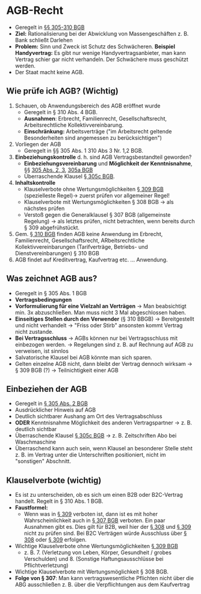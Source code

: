 # AGB-Recht

* Geregelt in [§§ 305-310 BGB](https://www.gesetze-im-internet.de/bgb/__305.html)
* **Ziel:** Rationalisierung bei der Abwicklung von Massengeschäften z. B. Bank schließt Darlehen
* **Problem:** Sinn und Zweck ist Schutz des Schwächeren. **Beispiel Handyvertrag:** Es gibt nur wenige Handyvertragsanbieter, man kann Vertrag schier gar nicht verhandeln. Der Schwächere muss geschützt werden.
* Der Staat macht keine AGB.

## Wie prüfe ich AGB? \(Wichtig\)

1. Schauen, ob Anwendungsbereich des AGB eröffnet wurde 
   * Geregelt in § 310 Abs. 4 BGB.
   * **Ausnahmen**: Erbrecht, Familienrecht, Gesellschaftsrecht, Arbeitsrechtliche Kollektivvereinbarung.
   * **Einschränkung:** Arbeitsverträge \("im Arbeitsrecht geltende Besonderheiten sind angemessen zu berücksichtigen"\)
2. Vorliegen der AGB 
   * Geregelt in §§ 305 Abs. 1 310 Abs 3 Nr. 1,2 BGB.
3. **Einbeziehungskontrolle** d. h. sind AGB Vertragsbestandteil geworden?
   * **Einbeziehungsvereinbarung** und **Möglichkeit der Kenntnisnahme**, §§ [305 Abs. 2, 3](https://www.gesetze-im-internet.de/bgb/__305.html), [305a BGB](https://www.gesetze-im-internet.de/bgb/__305.html)
   * Überraschende Klausel [§ 305c BGB](https://www.gesetze-im-internet.de/bgb/__305.html).
4. **Inhaltskontrolle**
   * Klauselverbote ohne Wertungsmöglichkeiten [§ 309 BGB](https://www.gesetze-im-internet.de/bgb/__309.html) \(spezielleste Regel\)→  zuerst prüfen vor allgemeiner Regel!
   * Klauselverbote mit Wertungsmöglichkeiten § 308 BGB → als nächstes prüfen
   * Verstoß gegen die Generalklausel § 307 BGB \(allgemeinste Regelung\) → als letztes prüfen, nicht betrachten, wenn bereits durch § 309 abgefrühstückt.
5. Gem. [§ 310 BGB](https://www.gesetze-im-internet.de/bgb/__310.html) finden AGB keine Anwendung im Erbrecht, Familienrecht, Gesellschaftsrecht, ARbeitsrechtliche Kollektivvereinbarungen \(Tarifverträge, Betriebs- und Dienstvereinbarungen\) § 310 BGB
6. AGB findet auf Kreditvertrag, Kaufvertrag etc. ... Anwendung.

## Was zeichnet AGB aus?

* Geregelt in § 305 Abs. 1 BGB
* **Vertragsbedingungen**
* **Vorformulierung für eine Vielzahl an Verträgen** → Man beabsichtigt min. 3x abzuschließen. Man muss nicht 3 Mal abgeschlossen haben.
* **Einseitiges Stellen durch den Verwender** \(§ 310 BBGB\) → Bereitgestellt und nicht verhandelt → "Friss oder Stirb" ansonsten kommt Vertrag nicht zustande.
* **Bei Vertragsschluss** → AGBs können nur bei Vertragsschluss mit einbezogen werden. → Regelungen sind z. B. auf Rechnung auf AGB zu verweisen, ist sinnlos
* Salvatorische Klausel bei AGB könnte man sich sparen.
* Gelten einzelne AGB nicht, dann bleibt der Vertrag dennoch wirksam → § 309 BGB \(?\) → Teilnichtigkeit einer AGB

## Einbeziehen der AGB

* Geregelt in [§ 305 Abs. 2 BGB](https://www.gesetze-im-internet.de/bgb/__305.html)
* Ausdrücklicher Hinweis auf AGB
* Deutlich sichtbarer Aushang am Ort des Vertragsabschluss
* **ODER** Kenntnisnahme Möglichkeit des anderen Vertragspartner → z. B. deutlich sichtbar
* Überraschende Klausel [§ 305c BGB](https://www.gesetze-im-internet.de/bgb/__305.html) → z. B. Zeitschriften Abo bei Waschmaschine
* Überraschend kann auch sein, wenn Klausel an besonderer Stelle steht z. B. im Vertrag unter die Unterschriften positioniert, nicht im "sonstigen" Abschnitt.

## **Klauselverbote \(wichtig\)**

* Es ist zu unterscheiden, ob es sich um einen B2B oder B2C-Vertrag handelt. Regelt in § 310 Abs. 1 BGB.
* **Faustformel:**
  * Wenn was in [§ 309](https://www.gesetze-im-internet.de/bgb/__309.html) verboten ist, dann ist es mit hoher Wahrscheinlichkeit auch in [§ 307 BGB](https://www.gesetze-im-internet.de/bgb/__307.html) verboten. Ein paar Ausnahmen gibt es. Dies gilt für B2B, weil hier der [§ 308](https://www.gesetze-im-internet.de/bgb/__308.html) und [§ 309](https://www.gesetze-im-internet.de/bgb/__309.html) nicht zu  prüfen sind. Bei B2C Verträgen würde Ausschluss über [§ 308](https://www.gesetze-im-internet.de/bgb/__308html) oder [§ 309](https://www.gesetze-im-internet.de/bgb/__309.html) erfolgen.
* Wichtige Klauselverbote ohne Wertungsmöglichkeiten [§ 309 BGB](https://www.gesetze-im-internet.de/bgb/__309.html)
  * z. B. 7. \(Verletzung von Leben, Körper, Gesundheit / grobes Verschulden\) und 8. \(Sonstige Haftungsausschlüsse bei Pflichtverletzung\)
* Wichtige Klauselverbote mit Wertungsmöglichkeit § 308 BGB.
* **Folge von § 307**: Man kann vertragswesentliche Pflichten nicht über die ABG ausschließen z. B. über die Verpflichtungen aus dem Kaufvertrag

